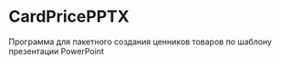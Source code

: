 # CardPricePPTX
Программа для пакетного создания ценников товаров по шаблону презентации PowerPoint
